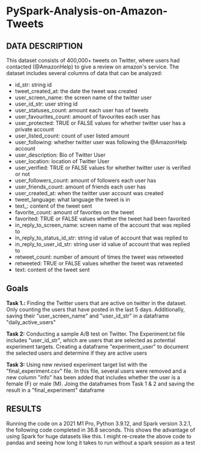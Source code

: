 # PySpark-Analysis-on-Amazon-Tweets

## DATA DESCRIPTION
This dataset consists of 400,000+ tweets on Twitter, where users had contacted (@AmazonHelp) to give a review on amazon's service. 
The dataset includes several columns of data that can be analyzed:
* id_str: string id
* tweet_created_at: the date the tweet was created
* user_screen_name: the screen name of the twitter user
* user_id_str: user string id
* user_statuses_count: amount each user has of tweets
* user_favourites_count: amount of favourites each user has
* user_protected: TRUE or FALSE values for whether twitter user has a private account
* user_listed_count: count of user listed amount
* user_following: whether twitter user was following the @AmazonHelp account
* user_description: Bio of Twitter User
* user_location: location of Twitter User
* user_verified: TRUE or FALSE values for whether twitter user is verified or not
* user_followers_count: amount of followers each user has
* user_friends_count: amount of friends each user has
* user_created_at: when the twitter user account was created
* tweet_language: what language the tweet is in
* text_: content of the tweet sent
* favorite_count: amount of favorites on the tweet
* favorited: TRUE or FALSE values whether the tweet had been favorited
* in_reply_to_screen_name: screen name of the account that was replied to
* in_reply_to_status_id_str: string id value of account that was replied to
* in_reply_to_user_id_str: string user id value of account that was replied to
* retweet_count: number of amount of times the tweet was retweeted
* retweeted: TRUE or FALSE values whether the tweet was retweeted
* text: content of the tweet sent

## Goals
**Task 1.:**
Finding the Twitter users that are active on twitter in the dataset. Only counting the users that have posted in the last 5 days. Additionally, saving their "user_screen_name" and "user_id_str" in a dataframe "daily_active_users"

**Task 2:**
Conducting a sample A/B test on Twitter. The Experiment.txt file includes "user_id_str", which are users that are selected as potential experiment targets. Creating a dataframe "experiment_user" to document the selected users and determine if they are active users

**Task 3:**
Using new revised experiment target list with the "final_experiment.csv" file. In this file, several users were removed and a new column "info" has been added that includes whether the user is a female (F) or male (M). Joing the dataframes from Task 1 & 2 and saving the result in a "final_experiment" dataframe

## RESULTS
Running the code on a 2021 M1 Pro, Python 3.9.12, and Spark version 3.2.1, the following code completed in 36.8 seconds. This shows the advantage of using Spark for huge datasets like this. I might re-create the above code to pandas and seeing how long it takes to run without a spark session as a test
